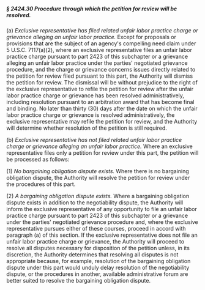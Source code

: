 ##### § 2424.30 Procedure through which the petition for review will be resolved. #####

(a) *Exclusive representative has filed related unfair labor practice charge or grievance alleging an unfair labor practice.* Except for proposals or provisions that are the subject of an agency's compelling need claim under 5 U.S.C. 7117(a)(2), where an exclusive representative files an unfair labor practice charge pursuant to part 2423 of this subchapter or a grievance alleging an unfair labor practice under the parties' negotiated grievance procedure, and the charge or grievance concerns issues directly related to the petition for review filed pursuant to this part, the Authority will dismiss the petition for review. The dismissal will be without prejudice to the right of the exclusive representative to refile the petition for review after the unfair labor practice charge or grievance has been resolved administratively, including resolution pursuant to an arbitration award that has become final and binding. No later than thirty (30) days after the date on which the unfair labor practice charge or grievance is resolved administratively, the exclusive representative may refile the petition for review, and the Authority will determine whether resolution of the petition is still required.

(b) *Exclusive representative has not filed related unfair labor practice charge or grievance alleging an unfair labor practice.* Where an exclusive representative files only a petition for review under this part, the petition will be processed as follows:

(1) *No bargaining obligation dispute exists.* Where there is no bargaining obligation dispute, the Authority will resolve the petition for review under the procedures of this part.

(2) *A bargaining obligation dispute exists.* Where a bargaining obligation dispute exists in addition to the negotiability dispute, the Authority will inform the exclusive representative of any opportunity to file an unfair labor practice charge pursuant to part 2423 of this subchapter or a grievance under the parties' negotiated grievance procedure and, where the exclusive representative pursues either of these courses, proceed in accord with paragraph (a) of this section. If the exclusive representative does not file an unfair labor practice charge or grievance, the Authority will proceed to resolve all disputes necessary for disposition of the petition unless, in its discretion, the Authority determines that resolving all disputes is not appropriate because, for example, resolution of the bargaining obligation dispute under this part would unduly delay resolution of the negotiability dispute, or the procedures in another, available administrative forum are better suited to resolve the bargaining obligation dispute.
